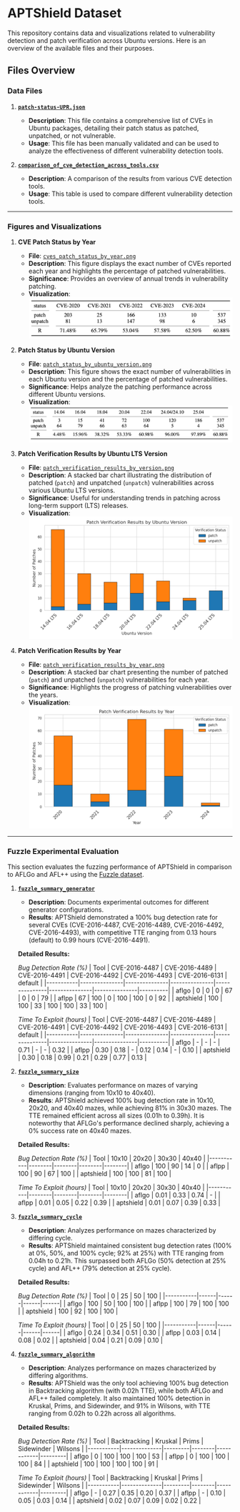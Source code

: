 # APTShield Dataset

This repository contains data and visualizations related to vulnerability detection and patch verification across Ubuntu versions. Here is an overview of the available files and their purposes.

## Files Overview

### Data Files
1. **[`patch-status-UPR.json`](./patch-status-UPR.json)**
   - **Description**: This file contains a comprehensive list of CVEs in Ubuntu packages, detailing their patch status as patched, unpatched, or not vulnerable.
   - **Usage**: This file has been manually validated and can be used to analyze the effectiveness of different vulnerability detection tools.

2. **[`comparison_of_cve_detection_across_tools.csv`](./comparison_of_cve_detection_across_tools.csv)**
   - **Description**: A comparison of the results from various CVE detection tools.
   - **Usage**: This table is used to compare different vulnerability detection tools.

---

### Figures and Visualizations
1. **CVE Patch Status by Year**
   - **File**: [`cves_patch_status_by_year.png`](./cves_patch_status_by_year.png)
   - **Description**: This figure displays the exact number of CVEs reported each year and highlights the percentage of patched vulnerabilities.
   - **Significance**: Provides an overview of annual trends in vulnerability patching.
   - **Visualization**:
     ![CVE Patch Status by Year](./cves_patch_status_by_year.png)

2. **Patch Status by Ubuntu Version**
   - **File**: [`patch_status_by_ubuntu_version.png`](./patch_status_by_ubuntu_version.png)
   - **Description**: This figure shows the exact number of vulnerabilities in each Ubuntu version and the percentage of patched vulnerabilities.
   - **Significance**: Helps analyze the patching performance across different Ubuntu versions.
   - **Visualization**:
     ![Patch Status by Ubuntu Version](./patch_status_by_ubuntu_version.png)

3. **Patch Verification Results by Ubuntu LTS Version**
   - **File**: [`patch_verification_results_by_version.png`](./patch_verification_results_by_version.png)
   - **Description**: A stacked bar chart illustrating the distribution of patched (`patch`) and unpatched (`unpatch`) vulnerabilities across various Ubuntu LTS versions.
   - **Significance**: Useful for understanding trends in patching across long-term support (LTS) releases.
   - **Visualization**:
     ![Patch Verification Results by Ubuntu LTS Version](./patch_verification_results_by_version.png)

4. **Patch Verification Results by Year**
   - **File**: [`patch_verification_results_by_year.png`](./patch_verification_results_by_year.png)
   - **Description**: A stacked bar chart presenting the number of patched (`patch`) and unpatched (`unpatch`) vulnerabilities for each year.
   - **Significance**: Highlights the progress of patching vulnerabilities over the years.
   - **Visualization**:
     ![Patch Verification Results by Year](./patch_verification_results_by_year.png)

---

### Fuzzle Experimental Evaluation

This section evaluates the fuzzing performance of APTShield in comparison to AFLGo and AFL++ using the [Fuzzle dataset](https://github.com/SoftSec-KAIST/Fuzzle).&#x20;

1. **[`fuzzle_summary_generator`](./fuzzle_summary_generator)**

   - **Description**: Documents experimental outcomes for different generator configurations.
   - **Results**: APTShield demonstrated a 100% bug detection rate for several CVEs (CVE-2016-4487, CVE-2016-4489, CVE-2016-4492, CVE-2016-4493), with competitive TTE ranging from 0.13 hours (default) to 0.99 hours (CVE-2016-4491).

   **Detailed Results:**

   *Bug Detection Rate (%)*
   | Tool      | CVE-2016-4487 | CVE-2016-4489 | CVE-2016-4491 | CVE-2016-4492 | CVE-2016-4493 | CVE-2016-6131 | default |
   |-----------|---------------|---------------|---------------|---------------|---------------|---------------|----------|
   | aflgo     | 0             | 0             | 0             | 67            | 0             | 0             | 79       |
   | aflpp     | 67            | 100           | 0             | 100           | 100           | 0             | 92       |
   | aptshield | 100           | 100           | 33            | 100           | 100           | 33            | 100      |

   *Time To Exploit (hours)*
   | Tool      | CVE-2016-4487 | CVE-2016-4489 | CVE-2016-4491 | CVE-2016-4492 | CVE-2016-4493 | CVE-2016-6131 | default |
   |-----------|---------------|---------------|---------------|---------------|---------------|---------------|----------|
   | aflgo     | -             | -             | -             | 0.71          | -             | -             | 0.32     |
   | aflpp     | 0.30          | 0.18          | -             | 0.12          | 0.14          | -             | 0.10     |
   | aptshield | 0.30          | 0.18          | 0.99          | 0.21          | 0.29          | 0.77          | 0.13     |

2. **[`fuzzle_summary_size`](./fuzzle_summary_size)**

   - **Description**: Evaluates performance on mazes of varying dimensions (ranging from 10x10 to 40x40).
   - **Results**: APTShield achieved 100% bug detection rate in 10x10, 20x20, and 40x40 mazes, while achieving 81% in 30x30 mazes. The TTE remained efficient across all sizes (0.01h to 0.39h). It is noteworthy that AFLGo's performance declined sharply, achieving a 0% success rate on 40x40 mazes.

   **Detailed Results:**

   *Bug Detection Rate (%)*
   | Tool      | 10x10 | 20x20 | 30x30 | 40x40 |
   |-----------|--------|--------|--------|--------|
   | aflgo     | 100    | 90     | 14     | 0      |
   | aflpp     | 100    | 90     | 67     | 100    |
   | aptshield | 100    | 100    | 81     | 100    |

   *Time To Exploit (hours)*
   | Tool      | 10x10 | 20x20 | 30x30 | 40x40 |
   |-----------|--------|--------|--------|--------|
   | aflgo     | 0.01   | 0.33   | 0.74   | -      |
   | aflpp     | 0.01   | 0.05   | 0.22   | 0.39   |
   | aptshield | 0.01   | 0.07   | 0.39   | 0.33   |

3. **[`fuzzle_summary_cycle`](./fuzzle_summary_cycle)**

   - **Description**: Analyzes performance on mazes characterized by differing cycle.
   - **Results**: APTShield maintained consistent bug detection rates (100% at 0%, 50%, and 100% cycle; 92% at 25%) with TTE ranging from 0.04h to 0.21h. This surpassed both AFLGo (50% detection at 25% cycle) and AFL++ (79% detection at 25% cycle).

   **Detailed Results:**

   *Bug Detection Rate (%)*
   | Tool      | 0    | 25   | 50   | 100  |
   |-----------|------|------|------|------|
   | aflgo     | 100  | 50   | 100  | 100  |
   | aflpp     | 100  | 79   | 100  | 100  |
   | aptshield | 100  | 92   | 100  | 100  |

   *Time To Exploit (hours)*
   | Tool      | 0    | 25   | 50   | 100  |
   |-----------|------|------|------|------|
   | aflgo     | 0.24 | 0.34 | 0.51 | 0.30 |
   | aflpp     | 0.03 | 0.14 | 0.08 | 0.02 |
   | aptshield | 0.04 | 0.21 | 0.09 | 0.10 |

4. **[`fuzzle_summary_algorithm`](./fuzzle_summary_algorithm)**

   - **Description**: Analyzes performance on mazes characterized by differing algorithms.
   - **Results**: APTShield was the only tool achieving 100% bug detection in Backtracking algorithm (with 0.02h TTE), while both AFLGo and AFL++ failed completely. It also maintained 100% detection in Kruskal, Prims, and Sidewinder, and 91% in Wilsons, with TTE ranging from 0.02h to 0.22h across all algorithms.

   **Detailed Results:**

   *Bug Detection Rate (%)*
   | Tool      | Backtracking | Kruskal | Prims | Sidewinder | Wilsons |
   |-----------|--------------|---------|--------|------------|---------|
   | aflgo     | 0            | 100     | 100    | 100        | 53      |
   | aflpp     | 0            | 100     | 100    | 100        | 84      |
   | aptshield | 100          | 100     | 100    | 100        | 91      |

   *Time To Exploit (hours)*
   | Tool      | Backtracking | Kruskal | Prims | Sidewinder | Wilsons |
   |-----------|--------------|---------|--------|------------|---------|
   | aflgo     | -            | 0.27    | 0.35   | 0.20       | 0.37    |
   | aflpp     | -            | 0.10    | 0.05   | 0.03       | 0.14    |
   | aptshield | 0.02         | 0.07    | 0.09   | 0.02       | 0.22    |
